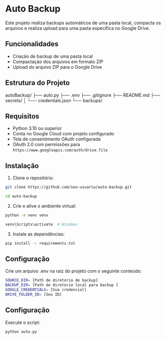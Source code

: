 # Auto Backup

Este projeto realiza backups automáticos de uma pasta local, compacta os arquivos e realiza upload para uma pasta específica no Google Drive.

## Funcionalidades

- Criação de backup de uma pasta local
- Compactação dos arquivos em formato ZIP
- Upload do arquivo ZIP para o Google Drive

## Estrutura do Projeto

autoBackup/
├── auto.py
├── .env
├── .gitignore
├── README.md
├── secrets/
│   └── credentials.json
└── backups/

## Requisitos

- Python 3.10 ou superior
- Conta no Google Cloud com projeto configurado
- Tela de consentimento OAuth configurada
- OAuth 2.0 com permissões para `https://www.googleapis.com/auth/drive.file`

## Instalação

1. Clone o repositório:
   
```bash
git clone https://github.com/seu-usuario/auto-backup.git

cd auto-backup
```

2. Crie e ative o ambiente virtual:

```bash
python -m venv venv

venv\Scripts\activate  # Windows
```


3. Instale as dependências:
   
```bash
pip install -r requirements.txt
```

## Configuração

Crie um arquivo .env na raiz do projeto com o seguinte conteúdo:

```bash
SOURCE_DIR= [Path de diretorio de backup]
BACKUP_DIR= [Path de diretorio local para backup ]
GOOGLE_CREDENTIALS= [Sua credencial]
DRIVE_FOLDER_ID= [Seu ID]
```

## Configuração

Execute o script:

```bash
python auto.py
```




